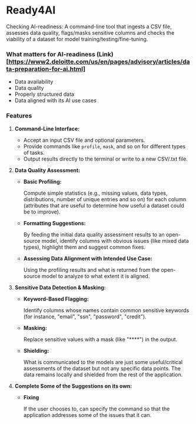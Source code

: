 # Ready4AI
Checking AI-readiness: A command-line tool that ingests a CSV file, assesses data quality, flags/masks sensitive columns and checks the viability of a dataset for model training/testing/fine-tuning.

### What matters for AI-readiness (Link)[https://www2.deloitte.com/us/en/pages/advisory/articles/data-preparation-for-ai.html]
- Data availability
- Data quality
- Properly structured data
- Data aligned with its AI use cases

### Features

1. **Command-Line Interface:**
   - Accept an input CSV file and optional parameters.
   - Provide commands like `profile`, `mask`, and so on for different types of tasks.
   - Output results directly to the terminal or write to a new CSV/.txt file.

2. **Data Quality Assessment:**
   - **Basic Profiling:**  

     Compute simple statistics (e.g., missing values, data types, distributions, number of unique entries and so on) for each column (attributes that are useful to determine how useful a dataset could be to improve).
   - **Formatting Suggestions:**  

     By feeding the initial data quality assessment results to an open-source model, identify columns with obvious issues (like mixed data types), highlight them and suggest common fixes.
   - **Assessing Data Alignment with Intended Use Case:**
     
     Using the profiling results and what is returned from the open-source model to analyze to what extent it is aligned.

3. **Sensitive Data Detection & Masking:**
   - **Keyword-Based Flagging:**  

     Identify columns whose names contain common sensitive keywords (for instance, "email", "ssn", "password", "credit").
   - **Masking:**  

     Replace sensitive values with a mask (like "****") in the output.
   - **Shielding:**

     What is communicated to the models are just some useful/critical assessments of the dataset but not any specific data points. The data remains locally and shielded from the rest of the application.

4. **Complete Some of the Suggestions on its own:**
   - **Fixing**

     If the user chooses to, can specify the command so that the application addresses some of the issues that it can.
